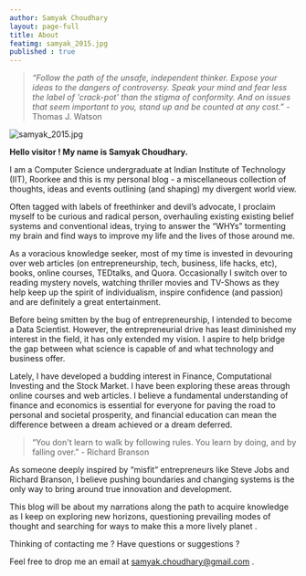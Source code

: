 ```yaml
---
author: Samyak Choudhary
layout: page-full
title: About
featimg: samyak_2015.jpg
published : true
---
```


> _“Follow the path of the unsafe, independent thinker. Expose your ideas to the dangers of controversy. Speak your mind and fear less the label of 'crack-pot' than the stigma of conformity. And on issues that seem important to you, stand up and be counted at any cost.”_ - Thomas J. Watson

![samyak_2015.jpg]({{site.baseurl}}/img/samyak_2015.jpg)


**Hello visitor ! My name is Samyak Choudhary.**

I am a Computer Science undergraduate at Indian Institute of Technology (IIT), Roorkee and this is my personal blog - a miscellaneous collection of thoughts, ideas and events outlining (and shaping) my divergent world view.



Often tagged with labels of freethinker and devil’s advocate, I proclaim myself to be curious and radical person, overhauling existing existing belief systems and conventional ideas, trying to answer the “WHYs” tormenting my brain and find ways to improve my life and the lives of those around me.



As a voracious knowledge seeker, most of my time is invested in devouring over web articles (on entrepreneurship, tech, business, life hacks, etc), books, online courses, TEDtalks, and Quora. Occasionally I switch over to reading mystery novels, watching thriller movies and TV-Shows as they help keep up the spirit of individualism, inspire confidence (and passion) and are definitely a great entertainment.



Before being smitten by the bug of entrepreneurship, I intended to become a Data Scientist. However, the entrepreneurial drive has least diminished my interest in the field, it has only extended my vision. I aspire to help bridge the gap between what science is capable of and what technology and business offer.



Lately, I have developed a budding interest in Finance, Computational Investing and the Stock Market. I have been exploring these areas through online courses and web articles. I believe a fundamental understanding of finance and economics is essential for everyone for paving the road to personal and societal prosperity, and financial education can mean the difference between a dream achieved or a dream deferred. 



> “You don't learn to walk by following rules. You learn by doing, and by falling over.” - Richard Branson



As someone deeply inspired by “misfit” entrepreneurs like Steve Jobs and Richard Branson, I believe pushing boundaries and changing systems is the only way to bring around true innovation and development. 



This blog will be about my narrations along the path to acquire knowledge as I keep on exploring new horizons, questioning prevailing modes of thought and searching for ways to make this a more lively planet .



Thinking of contacting me ? Have questions or suggestions ?

Feel free to drop me an email at samyak.choudhary@gmail.com .






